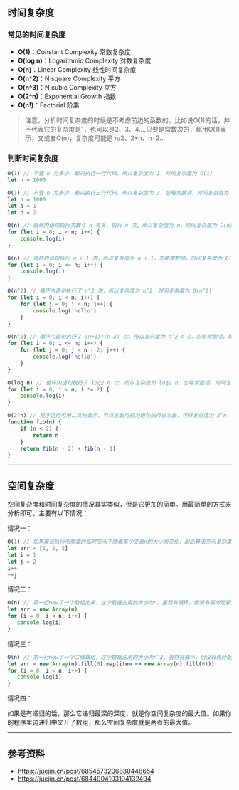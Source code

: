 ## 时间复杂度

### 常见的时间复杂度

- **O(1)**：Constant Complexity 常数复杂度
- **O(log n)**：Logarithmic Complexity 对数复杂度
- **O(n)**：Linear Complexity 线性时间复杂度
- **O(n^2)**：N square Complexity 平方
- **O(n^3)**：N cubic Complexity 立方
- **O(2^n)**：Exponential Growth 指数
- **O(n!)**：Factorial 阶乘

> 注意，分析时间复杂度的时候是不考虑前边的系数的，比如说O(1)的话，并不代表它的复杂度是1，也可以是2、3、4...,只要是常数次的，都用O(1)表示，又或者O(n)，复杂度可能是 n/2、2*n、n+2...



### 判断时间复杂度

```js
O(1) // 不管 n 为多少，都只执行一行代码，所以复杂度为 1，时间复杂度为 O(1)
let n = 1000

O(1) // 不管 n 为多少，都只执行三行代码，所以复杂度为 3，忽略常数项，时间复杂度为 O(1)
let n = 1000
let a = 1
let b = 2
```

```js
O(n) // 循环内语句执行次数与 n 有关，执行 n 次，所以复杂度为 n，时间复杂度为 O(n)
for (let i = 0; i < n; i++) {
    console.log(i)
}

O(n) // 循环内语句执行 n + 1 次，所以复杂度为 n + 1，忽略常数项，时间复杂度为 O(n)
for (let i = 0; i <= n; i++) {
    console.log(i)
}
```

```js
O(n^2) // 循环内语句执行了 n^2 次，所以复杂度为 n^2，时间复杂度为 O(n^2)
for (let i = 0; i < n; i++) {
	for (let j = 0; j < n; j++) {
        console.log('hello')
    }
}

O(n^2) // 循环内语句执行了 (n+1)*(n-2) 次，所以复杂度为 n^2-n-2，忽略常数项，取最高次项，时间复杂度为 O(n^2)
for (let i = 0; i <= n; i++) {
	for (let j = 0; j < n - 2; j++) {
		console.log('hello')
    }
}
```

```js
O(log n) // 循环内语句执行了 log2 n 次，所以复杂度为 log2 n，忽略常数项，时间复杂度为 O(log n)
for (let i = 0; i < n; i *= 2) {
    console.log(i)
}
```

```js
O(2^n) // 程序运行可用二叉树表示，节点总数可视为语句执行总次数，可得复杂度为 2^n，时间复杂度为 O(2^n)
function fib(n) {
	if (n < 2) {
        return n
    }
    return fib(n - 2) + fib(n - 1)
}
```



---

## 空间复杂度

空间复杂度和时间复杂度的情况其实类似，但是它更加的简单。用最简单的方式来分析即可。主要有以下情况：

情况一：

```js
O(1) // 如果算法执行所需要的临时空间不随着某个变量n的大小而变化，即此算法空间复杂度为一个常量，可表示为 O(1)
let arr = [1, 2, 3]
let i = 1
let j = 2
i++
++j
```

情况二：

```js
O(n) // 第一行new了一个数组出来，这个数据占用的大小为n，虽然有循环，但没有再分配新的空间，因此，这段代码的空间复杂度主要看第一行即可，即O(n)
let arr = new Array(n)
for (i = 0; i < n; i++) {
   console.log(i)
}
```

情况三：

```js
O(n) // 第一行new了一个二维数组，这个数据占用的大小为n^2，虽然有循环，但没有再分配新的空间，因此，这段代码的空间复杂度主要看第一行即可，即O(n^2)
let arr = new Array(n).fill(0).map(item => new Array(n).fill(0)))
for (i = 0; i < n; i++) {
   console.log(i)
}
```

情况四：

如果是有递归的话，那么它递归最深的深度，就是你空间复杂度的最大值。如果你的程序里边递归中又开了数组，那么空间复杂度就是两者的最大值。

---

## 参考资料

- https://juejin.cn/post/6854573206830448654
- https://juejin.cn/post/6844904103194132494